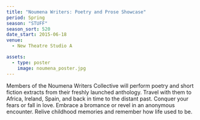 ```yaml
---
title: "Noumena Writers: Poetry and Prose Showcase"
period: Spring
season: "STUFF"
season_sort: 520
date_start: 2015-06-18
venue:
  - New Theatre Studio A

assets:
  - type: poster
    image: noumena_poster.jpg
---
```


Members of the Noumena Writers Collective will perform poetry and short fiction extracts from their freshly launched anthology. Travel with them to Africa, Ireland, Spain, and back in time to the distant past. Conquer your fears or fall in love. Embrace a bromance or revel in an anonymous encounter. Relive childhood memories and remember how life used to be.
